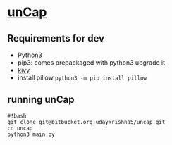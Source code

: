 # [unCap](https://bitbucket.org/udaykrishna5/uncap/wiki)

## Requirements for dev
- [Python3](https://www.python.org/downloads/)
- pip3: comes prepackaged with python3 upgrade it
- [kivy](https://kivy.org/docs/installation/installation.html)
- install pillow 
```python3 -m pip install pillow```

## running unCap
```
#!bash
git clone git@bitbucket.org:udaykrishna5/uncap.git
cd uncap
python3 main.py
```